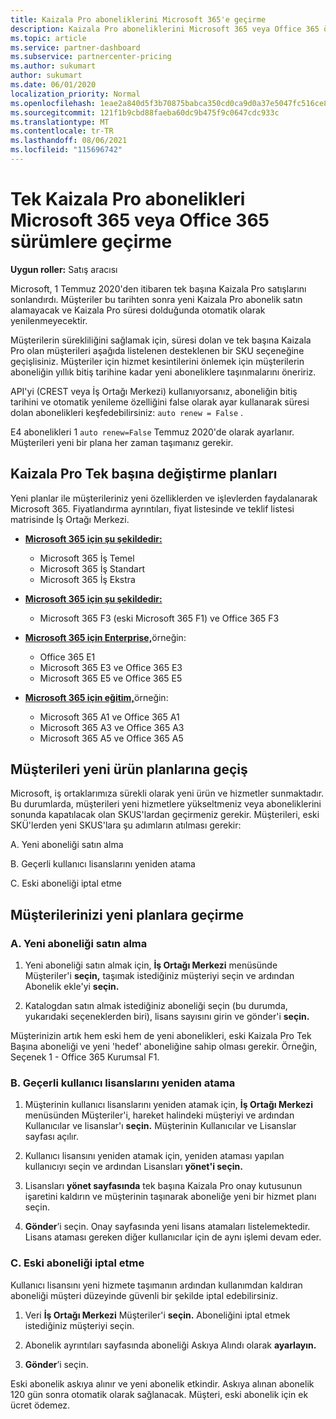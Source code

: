 ```yaml
---
title: Kaizala Pro aboneliklerini Microsoft 365'e geçirme
description: Kaizala Pro aboneliklerini Microsoft 365 veya Office 365 öğrenin. Müşterilerinize geçiş hakkında daha fazla ayrıntı için bu makaleyi okuyun.
ms.topic: article
ms.service: partner-dashboard
ms.subservice: partnercenter-pricing
ms.author: sukumart
author: sukumart
ms.date: 06/01/2020
localization_priority: Normal
ms.openlocfilehash: 1eae2a840d5f3b70875babca350cd0ca9d0a37e5047fc516ce8ec0b1e0ea8a74
ms.sourcegitcommit: 121f1b9cbd88faeba60dc9b475f9c0647cdc933c
ms.translationtype: MT
ms.contentlocale: tr-TR
ms.lasthandoff: 08/06/2021
ms.locfileid: "115696742"
---
```

# <a name="migrate-kaizala-pro-standalone-subscriptions-to-microsoft-365-or-office-365-versions"></a>Tek Kaizala Pro abonelikleri Microsoft 365 veya Office 365 sürümlere geçirme

**Uygun roller:** Satış aracısı

Microsoft, 1 Temmuz 2020'den itibaren tek başına Kaizala Pro satışlarını sonlandırdı. Müşteriler bu tarihten sonra yeni Kaizala Pro abonelik satın alamayacak ve Kaizala Pro süresi dolduğunda otomatik olarak yenilenmeyecektir.

Müşterilerin sürekliliğini sağlamak için, süresi dolan ve tek başına Kaizala Pro olan müşterileri aşağıda listelenen desteklenen bir SKU seçeneğine geçişlisiniz. Müşteriler için hizmet kesintilerini önlemek için müşterilerin aboneliğin yıllık bitiş tarihine kadar yeni aboneliklere taşınmalarını öneririz.

API'yi (CREST veya İş Ortağı Merkezi) kullanıyorsanız, aboneliğin bitiş tarihini ve otomatik yenileme özelliğini false olarak ayar kullanarak süresi dolan abonelikleri keşfedebilirsiniz: `auto renew = False` .

E4 abonelikleri 1 `auto renew=False` Temmuz 2020'de olarak ayarlanır. Müşterileri yeni bir plana her zaman taşımanız gerekir.

## <a name="kaizala-pro-standalone-replacement-plans"></a>Kaizala Pro Tek başına değiştirme planları

Yeni planlar ile müşterileriniz yeni özelliklerden ve işlevlerden faydalanarak Microsoft 365. Fiyatlandırma ayrıntıları, fiyat listesinde ve teklif listesi matrisinde İş Ortağı Merkezi.

- [**Microsoft 365 için şu şekildedir:**](https://www.microsoft.com/microsoft-365/compare-all-microsoft-365-products?&activetab=tab:primaryr2)  
   - Microsoft 365 İş Temel
   - Microsoft 365 İş Standart
   - Microsoft 365 İş Ekstra
    
- [**Microsoft 365 için şu şekildedir:**](https://www.microsoft.com/microsoft-365/microsoft-365-enterprise-f3?activetab=pivot:overviewtab)
   - Microsoft 365 F3 (eski Microsoft 365 F1) ve Office 365 F3
    
- [**Microsoft 365 için Enterprise,**](https://www.microsoft.com/microsoft-365/compare-microsoft-365-enterprise-plans)örneğin: 
   - Office 365 E1
   - Microsoft 365 E3 ve Office 365 E3
   - Microsoft 365 E5 ve Office 365 E5

- [**Microsoft 365 için eğitim,**](https://www.microsoft.com/education/buy-license/microsoft365)örneğin: 
    - Microsoft 365 A1 ve Office 365 A1
    - Microsoft 365 A3 ve Office 365 A3
    - Microsoft 365 A5 ve Office 365 A5

## <a name="transition-customers-to-new-product-plans"></a>Müşterileri yeni ürün planlarına geçiş

Microsoft, iş ortaklarımıza sürekli olarak yeni ürün ve hizmetler sunmaktadır. Bu durumlarda, müşterileri yeni hizmetlere yükseltmeniz veya aboneliklerini sonunda kapatılacak olan SKUS'lardan geçirmeniz gerekir. Müşterileri, eski SKÜ'lerden yeni SKUS'lara şu adımların atılması gerekir:

A. Yeni aboneliği satın alma

B. Geçerli kullanıcı lisanslarını yeniden atama

C. Eski aboneliği iptal etme


## <a name="migrate-your-customers-to-new-plans"></a>Müşterilerinizi yeni planlara geçirme

### <a name="a-purchase-the-new-subscription"></a>A. Yeni aboneliği satın alma

1. Yeni aboneliği satın almak için, **İş Ortağı Merkezi** menüsünde Müşteriler'i **seçin,** taşımak istediğiniz müşteriyi seçin ve ardından Abonelik ekle'yi **seçin.**

2. Katalogdan satın almak istediğiniz aboneliği seçin (bu durumda, yukarıdaki seçeneklerden biri), lisans sayısını girin ve gönder'i **seçin.**

Müşterinizin artık hem eski hem de yeni abonelikleri, eski Kaizala Pro Tek Başına aboneliği ve yeni 'hedef' aboneliğine sahip olması gerekir. Örneğin, Seçenek 1 - Office 365 Kurumsal F1.

### <a name="b-reassign-current-user-licenses"></a>B. Geçerli kullanıcı lisanslarını yeniden atama

1. Müşterinin kullanıcı lisanslarını yeniden atamak için, **İş Ortağı Merkezi** menüsünden Müşteriler'i, hareket halindeki müşteriyi ve ardından Kullanıcılar ve lisanslar'ı **seçin.** Müşterinin Kullanıcılar ve Lisanslar sayfası açılır.

2. Kullanıcı lisansını yeniden atamak için, yeniden ataması yapılan kullanıcıyı seçin ve ardından Lisansları **yönet'i seçin.**

3. Lisansları **yönet sayfasında** tek başına Kaizala Pro onay kutusunun işaretini kaldırın ve müşterinin taşınarak aboneliğe yeni bir hizmet planı seçin.

4.  **Gönder**’i seçin. Onay sayfasında yeni lisans atamaları listelemektedir. Lisans ataması gereken diğer kullanıcılar için de aynı işlemi devam eder.

### <a name="c-cancel-old-subscription"></a>C. Eski aboneliği iptal etme

Kullanıcı lisansını yeni hizmete taşımanın ardından kullanımdan kaldıran aboneliği müşteri düzeyinde güvenli bir şekilde iptal edebilirsiniz.

1.  Veri **İş Ortağı Merkezi** Müşteriler'i **seçin.** Aboneliğini iptal etmek istediğiniz müşteriyi seçin.

2.  Abonelik ayrıntıları sayfasında aboneliği Askıya Alındı olarak **ayarlayın.**

3.  **Gönder**’i seçin.

Eski abonelik askıya alınır ve yeni abonelik etkindir. Askıya alınan abonelik 120 gün sonra otomatik olarak sağlanacak. Müşteri, eski abonelik için ek ücret ödemez.
